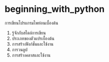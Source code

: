 beginning_with_python
=====================

การเขียนโปรแกรมไพท่อนเบื้องต้น

1. รู้จักกับสไตล์การเขียน
2. ประเภทของตัวแปรเบื้องต้น
3. การสร้างฟังก์ชั่นและใช้งาน
4. การวนลูป
5. การสร้างคลาสและใช้งาน
